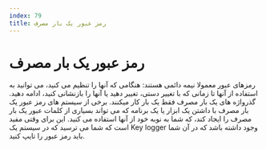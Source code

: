 ```yaml
---
index: 79
title: رمز عبور یک بار مصرف
---
```

# رمز عبور یک بار مصرف

رمزهای عبور معمولا نیمه دائمی هستند: هنگامی که آنها را تنظیم می کنید، می توانید به استفاده از آنها تا زمانی که با تغییر دستی، تغییر دهید یا آنها را بازنشانی کنید، ادامه دهید. گذرواژه های یک بار مصرف فقط یک بار کار میکنند. برخی از سیستم های رمز عبور یک بار مصرف با داشتن یک ابزار یا یک برنامه که می تواند بسیاری از کلمات عبور یک بار مصرف را ایجاد کند، که شما به نوبه خود از آنها استفاده می کنید. این برای وقتی مفید است که شما می ترسید که در سیستم یک Key logger وجود داشته باشد که در آن شما باید رمز عبور را تایپ کنید.